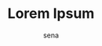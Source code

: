 ---
layout: ipsumpage

title: Lorem Ipsum
key: lorem_ipsum
description: "Lorem Ipsum is simply dummy text of the printing and typesetting industry. Lorem Ipsum has been the industry's standard dummy text ever since the 1500s, when an unknown printer took a galley of type and scrambled it to make a type specimen book. It has survived not only five centuries, but also the leap into electronic typesetting, remaining essentially unchanged. It was popularised in the 1960s with the release of Letraset sheets containing Lorem Ipsum passages, and more recently with desktop publishing software like Aldus PageMaker including versions of Lorem Ipsum."
site: "http://lipsum.com/"
author: sena
start_with: "Lorem ipsum dolor sit amet"

language: latin
text:
- Nulla facilisi.
- Nam ut est dui.
- Ut eu eros est.
- Ut et elit arcu.
- Sed non mi quam.
- In vel mi magna.
- Nulla facilisi.
- Etiam ac eros mi.
- Ut sed erat elit.
- In vel erat nisl.
- Proin eu sem est.
- Nam sed nunc nibh.
- Sed eu diam lorem.
- Etiam et nunc est.
- Cras sed augue mi.
- Etiam non mi nisi.
- Proin in nisi leo.
- Nam in velit quam.
- Nunc quis nibh dui.
- Sed in mollis arcu.
- Mauris at nunc est.
- Ut vitae sem dolor.
- Proin a ligula sem.
- Cras a tempus arcu.
- In et porta mauris.
- Donec nec ex velit.
- Etiam sed nisl quam.
- Sed in lacus libero.
- Nunc id augue justo.
- Nunc eu turpis diam.
- Mauris vel velit ex.
- Suspendisse potenti.
- Aliquam a nisl ante.
- Proin id ipsum odio.
- Mauris in nunc nibh.
- Sed id turpis lacus.
- Mauris vel est elit.
- Nulla a rutrum diam.
- Sed id dapibus diam.
- Aliquam id quam mi.
- Etiam in magna diam.
- Duis ut massa dolor.
- Donec a tempor nisi.
- Cras id dapibus est.
- Proin a aliquet eros.
- Nam in dignissim dui.
- Cras eu rutrum velit.
- Cras at hendrerit ex.
- In eget tempus elit.
- Fusce et varius orci.
- Quisque at nunc nunc.
- Ut vitae dolor risus.
- Aliquam eu sem justo.
- Sed nec dolor sapien.
- Nam id pretium lorem.
- Ut in accumsan justo.
- Aliquam erat volutpat.
- Maecenas at urna quam.
- Ut ut molestie massa.
- Cras non magna tortor.
- Aliquam ac purus arcu.
- Aenean et quam libero.
- Sed vel accumsan arcu.
- Sed non laoreet massa.
- Duis vel mattis massa.
- Morbi ut rutrum risus.
- Nunc eu dapibus velit.
- Sed sed dictum mauris.
- Integer id ipsum orci.
- Etiam a convallis est.
- Cras ac volutpat urna.
- Cras vel lectus metus.
- Duis vitae lacus nisl.
- Mauris eget diam quam.
- Aliquam vel urna nisi.
- Maecenas sed sem felis.
- Nulla quis congue orci.
- Maecenas eu urna massa.
- Nam nec placerat risus.
- Morbi vitae nibh augue.
- Morbi non finibus arcu.
- Etiam in porttitor leo.
- Proin quis risus nulla.
- Quisque at odio libero.
- In nec vulputate magna.
- Etiam eget metus risus.
- Sed efficitur diam leo.
- Donec et rutrum mauris.
- Aliquam erat volutpat.
- Donec eget nulla felis.
- Integer at dolor dolor.
- Praesent a porta lacus.
- Duis et convallis odio.
- Morbi quis pretium est.
- Nunc quis sodales erat.
- Vivamus nec congue nunc.
- Quisque et pretium urna.
- Proin eu vehicula ante.
- Donec et aliquam tortor.
- Duis sed accumsan purus.
- Sed consequat mi lectus.
- Morbi at rhoncus ipsum.
- Nunc et porttitor magna.
- Praesent eu porta felis.
- Mauris at pulvinar quam.
- Praesent et sapien dui.
- In vitae ultrices purus.
- Nunc nec consequat odio.
- Nulla ac convallis nisl.
- Nulla nec venenatis sem.
- Sed vitae tempor tellus.
- Donec et gravida felis.
- Praesent id dui tellus.
- Sed nec ullamcorper nunc.
- Maecenas et tempor lorem.
- Morbi sed euismod ligula.
- Cras bibendum mi mauris.
- Praesent ut aliquet quam.
- Maecenas eget dolor ante.
- Vivamus eu sodales purus.
- Nulla vel tincidunt quam.
- Phasellus ut maximus est.
- Aliquam vel mauris diam.
- Vivamus quis velit lacus.
- Mauris quis rutrum magna.
- Proin eget egestas lacus.
- Maecenas et dignissim ex.
- Aenean quis dapibus diam.
- Proin accumsan nulla arcu.
- Donec non elementum velit.
- In sit amet tempor turpis.
- Pellentesque eu semper ex.
- Vivamus eget ligula lorem.
- Sed id sollicitudin nulla.
- Quisque ut venenatis nunc.
- In vel pellentesque elit.
- Maecenas non felis tortor.
- Duis nec malesuada massa.
- Aenean sed dignissim urna.
- Maecenas vel semper lorem.
- Nulla sit amet massa diam.
- Fusce aliquet mauris eros.
- Fusce sed ultrices sapien.
- Fusce ac ultricies mauris.
- Sed quis imperdiet turpis.
- Nulla ut molestie sapien.
- Quisque id hendrerit eros.
- Aenean quis cursus turpis.
- Quisque a facilisis lacus.
- Nunc vulputate mauris nibh.
- Integer non pulvinar purus.
- Vestibulum at lobortis dui.
- Nunc pretium semper mollis.
- Integer ac fringilla lacus.
- Suspendisse a dictum lorem.
- Cras eget efficitur tellus.
- Vivamus quis hendrerit est.
- Donec auctor vehicula urna.
- Sed mollis lacinia iaculis.
- Etiam sit amet tellus nunc.
- Vestibulum non purus justo.
- Praesent in vehicula ipsum.
- Duis at vestibulum libero.
- Phasellus nec maximus diam.
- Vestibulum a dapibus lorem.
- Donec sit amet massa felis.
- Curabitur nec aliquam nibh.
- Sed venenatis rhoncus justo.
- Ut convallis commodo tempus.
- Donec eget pellentesque mi.
- Morbi feugiat porta blandit.
- Morbi tempus mollis maximus.
- Aliquam sit amet eros quam.
- Donec et condimentum tellus.
- Suspendisse et rhoncus nibh.
- Phasellus quis dolor mauris.
- Aenean sed porttitor tellus.
- Ut mollis tempus vestibulum.
- Aliquam sit amet risus arcu.
- Duis congue semper ultrices.
- Sed bibendum semper blandit.
- Praesent nec hendrerit nisl.
- Aenean eget accumsan ipsum.
- Morbi sit amet tortor ipsum.
- Nunc vitae pellentesque erat.
- Curabitur eu sagittis mauris.
- Vestibulum eu consequat nisl.
- Vestibulum vitae mattis quam.
- Donec bibendum euismod massa.
- In sit amet tincidunt turpis.
- Maecenas eget posuere sapien.
- In porttitor auctor molestie.
- Suspendisse nec ligula ipsum.
- Proin iaculis posuere felis.
- Vivamus in ullamcorper lacus.
- Sed semper rutrum ultricies.
- Ut ornare et dolor at viverra.
- Vestibulum ut tincidunt metus.
- Vivamus sit amet mauris purus.
- Phasellus nec imperdiet ipsum.
- Etiam ornare semper vulputate.
- Nulla tempor dapibus pulvinar.
- Mauris faucibus vulputate sem.
- Phasellus in consectetur nibh.
- Nullam pharetra volutpat nunc.
- Fusce sit amet suscipit metus.
- Phasellus id hendrerit lectus.
- Donec luctus nec mi id finibus.
- Duis pharetra hendrerit congue.
- Aliquam iaculis auctor varius.
- Morbi blandit facilisis mollis.
- Fusce venenatis viverra cursus.
- Nullam malesuada viverra porta.
- Nunc efficitur dapibus dapibus.
- Donec accumsan a elit ut semper.
- Pellentesque a dignissim libero.
- Sed finibus quis magna ut porta.
- Nulla efficitur mollis placerat.
- Quisque varius aliquam faucibus.
- Nulla placerat efficitur dictum.
- Donec tincidunt sagittis mattis.
- Mauris placerat lobortis tempor.
- Pellentesque sit amet nibh diam.
- Sed consectetur faucibus rutrum.
- Aenean congue sagittis pharetra.
- Suspendisse non hendrerit massa.
- Pellentesque a vestibulum nunc.
- In hac habitasse platea dictumst.
- Suspendisse quis bibendum justo.
- Curabitur sit amet ligula tellus.
- Nulla rutrum convallis ultricies.
- Donec sagittis ullamcorper felis.
- Ut egestas quis erat in eleifend.
- Suspendisse sit amet lacus risus.
- Nullam cursus finibus dignissim.
- Phasellus varius interdum maximus.
- Fusce laoreet fermentum malesuada.
- Donec varius est a semper laoreet.
- Cras rutrum non ante ut elementum.
- Proin euismod fermentum venenatis.
- Ut a nulla ac velit luctus ornare.
- Donec iaculis vestibulum vehicula.
- Nullam ultrices tristique dapibus.
- Sed malesuada vestibulum iaculis.
- Quisque iaculis vel massa a porta.
- Maecenas blandit commodo interdum.
- Pellentesque ut sollicitudin ante.
- Quisque mollis et dolor at rutrum.
- Donec vestibulum aliquet facilisis.
- In eu leo id lacus gravida commodo.
- In fringilla vel ante non bibendum.
- Phasellus sit amet volutpat ligula.
- Aenean egestas in augue in laoreet.
- Pellentesque sit amet iaculis eros.
- Nulla fringilla ac orci in laoreet.
- Etiam lacinia at neque nec ornare.
- Fusce interdum vulputate suscipit.
- Pellentesque sit amet molestie sem.
- Nam tempus mi eu rhoncus suscipit.
- Nulla tristique porttitor pharetra.
- Sed lacinia sollicitudin malesuada.
- Curabitur ultricies varius feugiat.
- Aliquam fermentum volutpat aliquam.
- Phasellus cursus eu urna eu laoreet.
- Duis faucibus et purus non sodales.
- Nullam rutrum ac dui eu consectetur.
- Ut laoreet tempor sem ut tristique.
- Nulla interdum non diam non aliquet.
- Nam ultrices eget massa et placerat.
- Aliquam lobortis at ante non cursus.
- Ut malesuada at neque eget molestie.
- Maecenas elementum fringilla semper.
- Ut at nibh vitae dui mattis aliquam.
- Pellentesque luctus luctus eleifend.
- Vivamus porttitor aliquam ultricies.
- Maecenas tempus in ex vitae commodo.
- Sed elementum eget urna ac accumsan.
- Nunc a sem ut nibh luctus tristique.
- Donec porttitor feugiat condimentum.
- Ut et egestas tellus, et feugiat ex.
- Nulla varius pellentesque pulvinar.
- Suspendisse sit amet vehicula neque.
- Fusce dignissim hendrerit hendrerit.
- Etiam laoreet porttitor consectetur.
- Sed interdum eu sapien a scelerisque.
- In sodales faucibus diam eu gravida.
- Vivamus bibendum eget est in sodales.
- Aenean blandit et tortor sed feugiat.
- Duis sodales erat nec cursus gravida.
- Proin hendrerit ac erat in convallis.
- Proin auctor tempus lacus et egestas.
- Nulla suscipit sed neque et sagittis.
- Phasellus ultricies iaculis blandit.
- Suspendisse vehicula porta hendrerit.
- Integer accumsan condimentum lacinia.
- Mauris aliquet consectetur venenatis.
- Cras pharetra eget odio et eleifend.
- Quisque varius eu lacus in ultricies.
- Cras non accumsan nisi, a varius eros.
- Morbi laoreet dui ut mattis vulputate.
- Aenean accumsan sem in pretium tempus.
- Suspendisse dignissim feugiat sodales.
- Praesent condimentum ornare facilisis.
- Suspendisse lacinia suscipit bibendum.
- Suspendisse malesuada rhoncus egestas.
- Donec lacinia ut sem quis consectetur.
- Proin convallis a dui non ullamcorper.
- Proin lobortis ut arcu eget tristique.
- Etiam luctus nulla ac faucibus luctus.
- Pellentesque rutrum tincidunt finibus.
- Nam interdum eleifend neque eu mollis.
- Vestibulum congue porttitor hendrerit.
- Cras sagittis id lorem feugiat tempor.
- Praesent ornare ut turpis eu sodales.
- In fermentum bibendum neque in varius.
- Cras id elementum dui, a pretium nunc.
- Etiam interdum vel neque eu hendrerit.
- Sed tincidunt felis id congue mattis.
- Integer malesuada ipsum vel molestie.
- Donec faucibus rutrum erat sed ornare.
- Nam fringilla sed dolor quis malesuada.
- Sed ultricies metus vel cursus viverra.
- Fusce feugiat vitae augue eget dapibus.
- Nunc ut ornare orci, vitae laoreet est.
- Donec mollis euismod erat ut fermentum.
- Nam convallis vitae nulla non faucibus.
- Duis tincidunt fermentum sem id tempus.
- Aliquam laoreet nec mi porta elementum.
- Sed rutrum mollis mauris nec ultricies.
- Sed sed erat nec neque dapibus feugiat.
- Duis egestas ante eu commodo hendrerit.
- Sed cursus facilisis metus et volutpat.
- Sed tempus metus vel pretium porttitor.
- Fusce a erat in tortor tempor molestie.
- In tempor orci non nulla tempus tempus.
- Maecenas ultricies facilisis convallis.
- Pellentesque euismod egestas venenatis.
- Donec vehicula viverra eros eu aliquet.
- Vestibulum consectetur finibus gravida.
- Donec accumsan id urna sit amet dictum.
- Donec consectetur nec est et dignissim.
- Sed sed quam non est finibus hendrerit.
- Vivamus vestibulum sed lacus eu mollis.
- Sed mattis ante ac leo semper lobortis.
- Aenean aliquet eget lectus eget tempor.
- Nam vestibulum imperdiet quam a rutrum.
- Vivamus efficitur at elit eget laoreet.
- Donec a quam ut turpis iaculis molestie.
- Praesent rutrum nulla id ornare euismod.
- Nam suscipit est ac tristique imperdiet.
- Sed eu commodo eros, ac porttitor justo.
- Cras vel nisl at mauris imperdiet porta.
- Nam eleifend erat vel dictum vestibulum.
- Duis commodo neque at consequat dapibus.
- Nulla malesuada euismod metus a laoreet.
- Cras placerat a magna eget pellentesque.
- Mauris luctus dolor quis tempor aliquet.
- Praesent molestie et urna sed tristique.
- Etiam sed quam id nisl mollis imperdiet.
- Donec quis quam et diam lacinia lacinia.
- Praesent porta nisl ut laoreet sagittis.
- Fusce id semper tortor, a accumsan urna.
- Aenean varius consectetur est at luctus.
- Ut lobortis libero eu convallis egestas.
- Donec sed dui in neque suscipit egestas.
- Quisque lobortis ultricies leo a dictum.
- Fusce imperdiet dictum dolor in gravida.
- Sed ac justo eget felis luctus volutpat.
- Integer viverra neque et luctus rhoncus.
- Suspendisse bibendum facilisis placerat.
- Proin a euismod leo, aliquet ornare est.
- Nam a tellus eu ipsum malesuada luctus.
- Fusce vulputate eget augue ut elementum.
- Nunc luctus vulputate dolor a consequat.
- Sed congue magna a odio aliquam accumsan.
- Phasellus sodales ac ipsum vel convallis.
- Nunc quis nibh non sem viverra interdum.
- Mauris sodales quam et ex tempor egestas.
- Donec eu luctus dolor, non posuere felis.
- Nulla mollis risus et venenatis pharetra.
- Fusce eget risus ut sem semper elementum.
- Duis sodales odio at tincidunt imperdiet.
- Sed ut accumsan turpis, eu lacinia magna.
- Sed quis mauris sed nisl volutpat varius.
- In molestie porttitor eros sed hendrerit.
- Aliquam aliquet vitae sem ut consectetur.
- Vestibulum dapibus id magna id tincidunt.
- Vestibulum vehicula ut nibh sed sagittis.
- Sed pulvinar dui ut condimentum interdum.
- Sed non elit nec dolor gravida ultricies.
- Nullam volutpat arcu et vehicula feugiat.
- Nam dignissim turpis at accumsan feugiat.
- Aenean lacinia nulla a tincidunt egestas.
- Sed nec tellus nec enim mattis dignissim.
- Cras lobortis est vel venenatis aliquet.
- Duis tempus tellus non mi ornare maximus.
- Duis vitae est at augue congue elementum.
- Nam venenatis justo vel semper imperdiet.
- Nam vestibulum vulputate nisi id posuere.
- Nulla faucibus lacus et bibendum gravida.
- Nulla consequat elit at mollis elementum.
- Aenean sagittis fermentum nisi eu congue.
- Nullam egestas imperdiet purus id auctor.
- In sed accumsan ipsum, nec tempus libero.
- Duis rutrum justo quis tristique finibus.
- Ut pretium leo et diam aliquam hendrerit.
- Aliquam egestas eros in ultricies cursus.
- Duis id ipsum a ipsum suscipit fermentum.
- Mauris mollis ligula ac rhoncus volutpat.
- Donec ultricies sit amet mauris ac mattis.
- Quisque dictum augue et tristique iaculis.
- Nullam bibendum ipsum a placerat commodo.
- In consectetur dapibus urna ac vestibulum.
- Morbi nec magna egestas ex cursus finibus.
- Donec id interdum lacus, et dapibus augue.
- Donec id sagittis eros, non luctus sapien.
- Donec in eros quis risus euismod placerat.
- Cras id dictum quam, vel ullamcorper diam.
- Etiam vitae commodo velit, a dapibus erat.
- Vivamus vel ipsum vel nibh lacinia varius.
- Maecenas ornare ipsum ut placerat rhoncus.
- Proin consectetur sed diam ut condimentum.
- Etiam faucibus dictum erat quis fermentum.
- Maecenas eu aliquam orci, at viverra arcu.
- Nullam ut nisl in lacus rhoncus porttitor.
- Etiam consequat elementum ante ac pretium.
- Sed sodales augue id sapien porta finibus.
- Nam ut tellus quis est suscipit fringilla.
- Vestibulum mollis eu neque quis dignissim.
- Nam consequat hendrerit justo non sodales.
- Suspendisse ut mi a ligula rutrum iaculis.
- Donec dapibus vitae libero quis facilisis.
- Integer a nisi ac ligula faucibus blandit.
- Sed feugiat massa eu sollicitudin posuere.
- Sed eget congue metus, sed accumsan dolor.
- Mauris eget nunc ac ante tempus vulputate.
- Nulla sed urna vel urna dignissim dapibus.
- Cras condimentum vitae augue et elementum.
- Sed non purus nec dui sollicitudin ornare.
- Maecenas tristique pellentesque vulputate.
- Mauris eleifend sit amet dui non sagittis.
- Donec eleifend neque sed placerat egestas.
- Proin accumsan nisl ac porttitor tincidunt.
- Integer in posuere ligula, a dapibus felis.
- Nunc aliquet dapibus tellus quis facilisis.
- Phasellus commodo quis augue eget placerat.
- Nam tincidunt odio a lobortis pellentesque.
- Nam ullamcorper faucibus leo quis molestie.
- Etiam in commodo lectus, id fringilla diam.
- Sed bibendum lobortis nibh at sollicitudin.
- Duis scelerisque convallis dui nec lacinia.
- Maecenas sollicitudin accumsan scelerisque.
- Nullam lacinia metus eu sagittis facilisis.
- Integer vitae massa eget ante semper porta.
- In commodo purus non dui dapibus vulputate.
- Proin nec sodales neque, ac laoreet tellus.
- Aliquam ullamcorper sed risus et tristique.
- Maecenas posuere mauris non tempus laoreet.
- Aenean non venenatis leo, sed tempus massa.
- Cras pellentesque sodales nisl ut accumsan.
- Duis sed sapien eu lectus congue tincidunt.
- Phasellus ornare tellus ac porta vulputate.
- Sed quis viverra leo, vel condimentum erat.
- Etiam quis orci at ligula molestie lacinia.
- Cras vel magna auctor quam faucibus cursus.
- Nam id magna eget sapien vehicula pulvinar.
- Morbi imperdiet odio a dapibus scelerisque.
- Vivamus lacinia nunc non hendrerit feugiat.
- Ut tincidunt lacus ac augue rhoncus pretium.
- Sed ultrices scelerisque turpis a tristique.
- Etiam porta nibh id justo gravida imperdiet.
- Morbi lobortis pharetra libero id sagittis.
- Vestibulum feugiat sed lectus nec hendrerit.
- Aenean tincidunt turpis eu imperdiet rutrum.
- Cras scelerisque porttitor libero eu semper.
- Curabitur egestas maximus augue ac laoreet.
- Aenean aliquet erat euismod placerat congue.
- Mauris blandit lacinia metus eget placerat.
- Sed malesuada dictum sapien sit amet luctus.
- Mauris convallis tristique tortor a viverra.
- Nullam sodales mi eget leo tristique semper.
- Pellentesque venenatis eget velit et tempor.
- Nunc tempus sit amet metus quis condimentum.
- Donec mollis condimentum justo et facilisis.
- Phasellus nec ante ut magna dapibus feugiat.
- Nullam ut convallis eros, id placerat massa.
- Aenean vestibulum ac dolor suscipit cursus.
- Nunc interdum ex id quam tristique molestie.
- Quisque vel enim sed nulla tempus accumsan.
- Aenean at orci id lectus hendrerit finibus.
- Suspendisse cursus non dui eleifend iaculis.
- Proin pharetra ullamcorper nibh eget cursus.
- Proin rutrum nunc vitae placerat efficitur.
- Duis in odio vel nulla consectetur feugiat.
- Cras suscipit sem sed malesuada scelerisque.
- Sed tincidunt nibh sed sem efficitur ornare.
- Nunc sed diam quis justo placerat tincidunt.
- Duis scelerisque elementum magna ut gravida.
- Nunc a laoreet lectus, volutpat mattis sem.
- Mauris vitae imperdiet est, ac tempus tortor.
- Aliquam rutrum orci porta finibus vestibulum.
- In pretium sit amet libero eget scelerisque.
- Phasellus et tortor id odio iaculis vehicula.
- Ut elementum lorem eget metus semper posuere.
- Aenean lobortis purus ut arcu porta sodales.
- Etiam a elit condimentum nunc tempus aliquet.
- In aliquam neque et neque volutpat consequat.
- Integer efficitur lorem ac dapibus vulputate.
- Morbi pulvinar ante a nisi consequat egestas.
- Donec scelerisque interdum nunc et vulputate.
- Sed quis sagittis lacus, sed ultrices sapien.
- Etiam egestas ligula sed aliquet ullamcorper.
- Phasellus vitae pulvinar urna, in luctus leo.
- Aliquam in vulputate nisl, et vehicula massa.
- Nulla eget dui eget orci vestibulum interdum.
- Cras vitae scelerisque lorem, id ornare ante.
- Aenean nec placerat neque, eget dictum velit.
- Mauris sed elit ac tellus tempus condimentum.
- Suspendisse lobortis tortor a tempus lacinia.
- Ut malesuada metus sit amet efficitur ornare.
- Cras sed tincidunt arcu, rutrum interdum leo.
- Aenean vitae dolor nec nunc interdum lacinia.
- Nullam vehicula et arcu eleifend scelerisque.
- Fusce sed arcu et leo pellentesque facilisis.
- Pellentesque consequat id risus ut suscipit.
- Aliquam a ultrices velit, sit amet dapibus ex.
- Maecenas egestas augue eget venenatis feugiat.
- Morbi et aliquet nulla, sit amet laoreet urna.
- Praesent fermentum volutpat nibh id convallis.
- Integer eleifend sit amet dolor ut vestibulum.
- Praesent accumsan sit amet libero vel euismod.
- Morbi nec lectus ut massa consectetur feugiat.
- Mauris posuere odio non metus luctus pharetra.
- Etiam convallis venenatis leo vitae pulvinar.
- Donec at interdum magna, fermentum varius dui.
- Praesent at vestibulum augue, et semper massa.
- Mauris a lectus sed massa porttitor fermentum.
- Sed tempus leo et urna pellentesque efficitur.
- Integer in tincidunt dui, et vestibulum massa.
- Nulla condimentum leo ac mi tincidunt dictum.
- Suspendisse tempus risus vitae gravida ornare.
- Curabitur eleifend accumsan eros at imperdiet.
- Suspendisse consequat porta augue a tincidunt.
- Pellentesque dapibus velit id ornare interdum.
- Mauris tempus tortor viverra ex rutrum cursus.
- Morbi viverra erat eu nisi congue consectetur.
- Sed lacinia nisi at nunc scelerisque placerat.
- Mauris condimentum ipsum in vehicula vehicula.
- Pellentesque a nisi vitae orci posuere tempus.
- Nam ornare tortor sed nisl fringilla sagittis.
- Suspendisse euismod ipsum eu bibendum iaculis.
- Proin rutrum metus eleifend porttitor iaculis.
- Fusce ut porttitor mi, efficitur ornare nunc.
- Praesent placerat feugiat elit eget tincidunt.
- Praesent fermentum facilisis nunc eu vehicula.
- Morbi eget urna sed augue gravida ullamcorper.
- Vestibulum consectetur at tortor non facilisis.
- Fusce eget suscipit sapien, eget rhoncus lorem.
- Nullam ornare libero quis est molestie sodales.
- Phasellus ac maximus dui, vel consequat ligula.
- Etiam placerat sem non ligula tempor consequat.
- Sed sit amet neque ac nisl elementum pulvinar.
- Sed tempus sem eu tellus tincidunt condimentum.
- Curabitur id elementum velit, ut vehicula nibh.
- Donec vehicula turpis id odio pretium interdum.
- Integer ac metus sit amet elit accumsan auctor.
- Fusce at hendrerit lorem, in ullamcorper ipsum.
- Nullam lobortis arcu in mauris semper molestie.
- Fusce quis ultricies metus, quis lobortis ante.
- Integer eget eros eget quam placerat venenatis.
- Nam facilisis mauris vel nulla feugiat blandit.
- Sed ut purus sit amet erat imperdiet dignissim.
- Nullam laoreet nisl sed lacus pharetra rhoncus.
- Maecenas interdum aliquam nisi vitae consequat.
- Vestibulum at velit a tellus varius tincidunt.
- Mauris interdum turpis a diam imperdiet mattis.
- Sed porta dolor odio, ac cursus diam ornare a.
- Morbi ac ex ut lorem viverra laoreet at ut leo.
- Donec sagittis neque eu nunc lobortis egestas.
- Cras sit amet hendrerit augue, ut mollis felis.
- Praesent vestibulum scelerisque sem ut rhoncus.
- Donec tincidunt eros eu lectus laoreet pretium.
- Nam interdum nisi et velit efficitur tristique.
- Sed tempor lectus vel lacus tincidunt suscipit.
- Mauris pellentesque suscipit lacus ut placerat.
- Nunc condimentum dolor at nunc dapibus iaculis.
- Donec vitae posuere nulla, eget venenatis ante.
- Vivamus ac justo at turpis convallis efficitur.
- Sed condimentum turpis eu metus semper eleifend.
- Pellentesque quis mi non erat fringilla semper.
- Nunc imperdiet consectetur magna, ac rutrum dui.
- Donec maximus metus a orci vestibulum imperdiet.
- Proin a quam interdum felis vulputate tincidunt.
- Donec lobortis metus quis magna eleifend auctor.
- Morbi aliquet justo vitae tellus luctus commodo.
- Aenean efficitur sit amet libero a ullamcorper.
- Mauris vestibulum suscipit mauris vitae aliquam.
- Mauris venenatis est sit amet facilisis viverra.
- Praesent placerat felis id nunc iaculis dapibus.
- Vestibulum vitae accumsan dui, nec ornare metus.
- Mauris sollicitudin vel dolor vitae consectetur.
- Aliquam scelerisque turpis quis vehicula rutrum.
- Pellentesque volutpat vehicula est quis aliquam.
- Aliquam vel finibus mi, faucibus convallis orci.
- Phasellus eget sem varius enim consequat tempor.
- Nulla vel lobortis tortor, nec pellentesque sem.
- Curabitur eget tristique mi, ac malesuada nulla.
- Phasellus ultricies urna vel nisi rutrum ornare.
- Vestibulum placerat sem eget efficitur volutpat.
- Vestibulum nec aliquet massa, ac mollis turpis.
- Phasellus pharetra leo a enim molestie faucibus.
- Mauris aliquet elit quis enim rhoncus elementum.
- Maecenas sit amet metus vel eros dictum aliquet.
- Etiam finibus massa posuere est cursus accumsan.
- Phasellus ornare lectus eu purus congue viverra.
- Phasellus ornare tellus vitae commodo dignissim.
- Vestibulum in ultricies augue, at porttitor dui.
- Morbi efficitur est vel ante malesuada molestie.
- Quisque eget lobortis erat, quis bibendum massa.
- Etiam ullamcorper tellus id efficitur fringilla.
- Sed eleifend rhoncus dui hendrerit pellentesque.
- Etiam venenatis fringilla lorem id sollicitudin.
- Morbi sit amet venenatis odio, at rutrum tellus.
- Aliquam placerat ex in sem pellentesque iaculis.
- Phasellus iaculis libero eleifend egestas dictum.
- Phasellus non tortor in augue ullamcorper rutrum.
- Mauris sit amet interdum dui, id porttitor nulla.
- Maecenas pulvinar gravida risus sit amet euismod.
- Etiam pharetra urna vel orci laoreet ullamcorper.
- Aenean fringilla sit amet lorem viverra bibendum.
- Vivamus euismod nibh nec augue facilisis rhoncus.
- Proin fringilla turpis varius auctor ullamcorper.
- Integer iaculis pellentesque turpis ut ultricies.
- Donec tincidunt odio sed eros varius scelerisque.
- Pellentesque sagittis nisl eget sagittis viverra.
- Morbi pharetra tellus id nulla egestas tincidunt.
- Integer at nisi maximus massa convallis interdum.
- Fusce id ipsum non diam tempor feugiat at ut sem.
- Etiam ultricies diam eget erat egestas tincidunt.
- Pellentesque vel pulvinar mi, quis sagittis erat.
- Nunc blandit vestibulum nulla, sed posuere magna.
- Mauris eget faucibus nunc, nec scelerisque ipsum.
- Proin sodales ligula eu metus porttitor gravida.
- Donec facilisis lorem at libero accumsan laoreet.
- Praesent a molestie nisl, rhoncus blandit tellus.
- Proin mollis nisi consequat orci dictum suscipit.
- Mauris lobortis nisl quis mauris mollis fermentum.
- Fusce dignissim felis a justo facilisis hendrerit.
- Proin et mi ut sem dictum fringilla quis at lorem.
- Donec aliquet turpis non pellentesque ullamcorper.
- Ut eu diam non sem porttitor porta id vitae arcu.
- Sed ut sem ac orci placerat fringilla in non nunc.
- Pellentesque eget ultricies sem, non feugiat enim.
- Nullam dignissim ante eu lectus sagittis vehicula.
- Mauris non elit at nisl tempus gravida ut sed dui.
- Nunc in vehicula elit, aliquam ullamcorper libero.
- Curabitur eget ultricies risus, et pulvinar ipsum.
- Fusce semper pellentesque sem, ut bibendum mauris.
- Vestibulum laoreet lacus ac dui interdum accumsan.
- Aliquam efficitur lorem id sollicitudin tincidunt.
- Proin tincidunt dolor id augue scelerisque tempor.
- Nullam hendrerit efficitur erat sit amet accumsan.
- Vestibulum non faucibus tellus, a consectetur dui.
- Maecenas sagittis urna et est efficitur ultricies.
- Nullam vestibulum sed enim vestibulum condimentum.
- Nulla pretium purus eu ipsum consequat vestibulum.
- Donec fermentum enim vitae leo condimentum dictum.
- Nam ullamcorper neque pharetra eleifend convallis.
- Etiam condimentum varius neque, et consequat enim.
- Donec facilisis varius dolor, quis fermentum augue.
- Donec pulvinar mi dui, quis rhoncus erat semper ut.
- Vestibulum rutrum ultricies metus eget consectetur.
- Donec cursus dolor vitae diam condimentum commodo.
- Praesent in dui sed ante varius iaculis sed id leo.
- Curabitur venenatis vitae dolor sit amet dignissim.
- Suspendisse interdum leo non neque dapibus laoreet.
- Pellentesque volutpat eros vel nunc rutrum sodales.
- Curabitur interdum est tristique mollis dignissim.
- Nulla faucibus elit quis dolor consequat fringilla.
- Nam consectetur molestie lacus vulputate malesuada.
- Sed sed ante at dolor ullamcorper congue at ut est.
- Maecenas sagittis porttitor justo aliquam pharetra.
- Etiam placerat tortor nec libero euismod fermentum.
- Pellentesque consectetur commodo ex sed tincidunt.
- Nunc ut nibh quis nulla cursus laoreet ut sed urna.
- Phasellus finibus sapien et sollicitudin venenatis.
- Proin ut turpis in felis mollis aliquam id in orci.
- Sed elementum enim ipsum, ac laoreet dui rutrum non.
- Quisque pellentesque condimentum elit non dignissim.
- Aliquam vestibulum lorem non tortor aliquet posuere.
- Etiam vitae lorem ut arcu gravida commodo at ut sem.
- Nunc nec ante eu dui suscipit pretium nec nec magna.
- Cras non diam mollis, auctor erat eu, iaculis massa.
- Etiam pulvinar ex erat, in malesuada arcu maximus a.
- Aenean tincidunt turpis vitae est vestibulum mattis.
- Sed ultrices est dolor, eget feugiat urna ornare at.
- Etiam eu nisi quis dui tempus tincidunt non ut diam.
- Etiam at erat non lorem faucibus commodo a eu massa.
- Pellentesque et facilisis nulla, nec rutrum tellus.
- Proin a magna vel nisl interdum efficitur nec a nisi.
- Integer hendrerit bibendum erat, in tristique lectus.
- Pellentesque sed aliquet lorem, in consectetur risus.
- Mauris id felis porta, rutrum sem non, ultrices urna.
- Vivamus aliquam accumsan tortor venenatis tincidunt.
- Vivamus sit amet urna vel augue lacinia sollicitudin.
- Donec eget quam et tortor laoreet auctor vitae a dui.
- Sed facilisis nisi odio, in aliquet felis laoreet ac.
- In in quam vulputate, tempor nisl sed, rutrum lectus.
- Integer sit amet volutpat lectus, nec faucibus nulla.
- Suspendisse cursus tortor ut mauris vehicula viverra.
- Maecenas tincidunt lectus eu augue maximus ultricies.
- Sed nec dui nec ante auctor ultrices a placerat urna.
- Nulla non sollicitudin arcu, vitae condimentum velit.
- Mauris pretium est mi, at feugiat quam vehicula quis.
- Vivamus laoreet nulla eget ipsum tincidunt convallis.
- In volutpat neque lacus, eu imperdiet mi finibus vel.
- Nulla et risus in mauris aliquam pharetra at id odio.
- Donec ut sapien ut velit mattis mollis vitae sed elit.
- Aliquam a leo gravida, varius est eu, ultricies felis.
- Nunc sollicitudin magna commodo sollicitudin blandit.
- Phasellus ullamcorper libero nec leo mattis tincidunt.
- Cras eu augue pharetra, sodales est vel, tempus augue.
- Vestibulum venenatis quam at lorem bibendum tristique.
- Sed sit amet tellus scelerisque dolor aliquam lacinia.
- Vivamus condimentum ipsum ac massa suscipit dignissim.
- Cras efficitur nisl ligula, in gravida erat luctus ut.
- Morbi posuere justo sit amet magna eleifend convallis.
- Cras vehicula dapibus leo, id mollis velit blandit eu.
- Suspendisse vel massa sit amet lorem interdum feugiat.
- Morbi commodo enim turpis, id elementum ex viverra in.
- Ut molestie posuere sapien, ut iaculis mi dignissim a.
- Aliquam eu ipsum at erat faucibus maximus a porta dui.
- Pellentesque et urna quis lorem venenatis consectetur.
- Nullam aliquam bibendum eros, a cursus dui semper sed.
- Praesent sit amet enim ac tellus vestibulum convallis.
- Aenean semper purus accumsan ligula suscipit pulvinar.
- Aliquam sollicitudin nisl ac mauris pretium eleifend.
- Suspendisse posuere efficitur erat, ut scelerisque est.
- Nam laoreet nulla dui, vel bibendum purus interdum nec.
- Cras congue elit turpis, id commodo sapien faucibus eu.
- Sed nec tellus non lacus ultrices rhoncus id eget urna.
- Nullam ac est consequat, molestie nisi sed, porta ante.
- Nulla a elit facilisis, porta risus ac, imperdiet quam.
- Nulla volutpat orci diam, et ullamcorper odio luctus a.
- Nam sed tortor eget nisl feugiat efficitur a eu sapien.
- Proin ac quam in nibh feugiat tincidunt vel quis metus.
- Aliquam non dui eget ipsum mattis tempor in eget erat.
- Mauris pharetra justo vitae ligula porttitor imperdiet.
- Nulla malesuada hendrerit lectus, ac malesuada ligula.
- Curabitur suscipit turpis sed tortor sodales elementum.
- Donec nec lacus sed dui pretium facilisis ut quis enim.
- Aenean dictum auctor nisi, vitae accumsan ex mattis ac.
- Sed risus elit, egestas non velit a, auctor porta nisl.
- Integer et tortor volutpat turpis scelerisque pulvinar.
- Aenean accumsan enim lacus, in congue lectus tempus ut.
- Nunc non mauris vel neque euismod auctor sed eget massa.
- In consequat metus nibh, eu bibendum arcu accumsan eget.
- Lorem ipsum dolor sit amet, consectetur adipiscing elit.
- Sed ligula ex, maximus in volutpat in, pulvinar ac erat.
- Sed varius pulvinar nisi, id mollis est commodo lacinia.
- Sed odio neque, luctus et leo eu, finibus blandit felis.
- Vestibulum vel pellentesque tortor, sed faucibus lectus.
- Etiam nibh diam, pretium in semper eget, rhoncus id est.
- Sed malesuada metus est, tempor commodo purus congue ac.
- Sed eu mi finibus, congue mi sit amet, consectetur eros.
- Mauris interdum ornare leo, vel luctus sem vulputate ac.
- Sed eu massa sit amet sapien rhoncus ornare eu in libero.
- Aenean quis mi in quam pharetra dignissim at vitae magna.
- Cras interdum augue sodales, blandit ante ac, commodo mi.
- Mauris quis tortor ac turpis iaculis molestie eu at nibh.
- Phasellus ac eros tempus, laoreet nisi vel, mollis nulla.
- Integer ante ipsum, porta id urna a, congue sagittis sem.
- Pellentesque ullamcorper orci at quam hendrerit placerat.
- Sed ac arcu suscipit, blandit augue quis, accumsan lacus.
- In eu ipsum molestie, porta tellus posuere, tempus metus.
- Curabitur feugiat rutrum mi, at varius ligula viverra at.
- Sed lobortis purus mauris, eu auctor tellus consequat ut.
- Aenean vehicula ex eu ante vestibulum feugiat quis ac ex.
- Cras accumsan dui mauris, ac vestibulum enim ultrices eu.
- Proin et lectus id velit accumsan dignissim sed nec arcu.
- Fusce quis nisi a magna lobortis laoreet quis sed tortor.
- Donec eu lectus mollis, dignissim neque a, accumsan eros.
- Donec nec neque tempor, lobortis magna quis, ultrices ex.
- Mauris a sem posuere, ultrices tortor non, iaculis justo.
- Donec eros nisl, commodo a sem sed, auctor pulvinar nisi.
- Proin aliquam lectus metus, quis mollis tortor laoreet in.
- Duis sodales augue in eros commodo, eu mattis mi ultrices.
- Sed leo arcu, posuere at magna eget, ornare accumsan elit.
- Vestibulum tristique ipsum vitae ligula venenatis aliquet.
- Etiam bibendum dapibus turpis, non aliquet orci ornare eu.
- Proin porttitor sagittis sem, et gravida magna mattis nec.
- Cras mauris eros, rutrum sed malesuada eu, ornare et elit.
- Fusce odio mi, pulvinar vel fringilla a, aliquet vel orci.
- Maecenas non ipsum in enim tincidunt varius vitae in ante.
- Donec nunc orci, mattis vel felis ac, auctor ultricies mi.
- Morbi placerat molestie arcu, ac tempus odio fermentum ac.
- Praesent convallis porta ex, eget blandit elit cursus vel.
- Pellentesque vestibulum eros ut velit hendrerit fringilla.
- Nulla dui leo, porta quis dui ut, sagittis ultrices purus.
- Proin lorem leo, lacinia eu nisi at, luctus aliquet neque.
- Nullam in libero aliquet, dignissim purus in, luctus erat.
- Praesent id leo pulvinar, viverra orci a, facilisis purus.
- Integer congue neque risus, id placerat quam auctor vitae.
- Nulla ac turpis eget lectus gravida finibus at quis justo.
- Aliquam lacus erat, mattis a cursus eu, viverra nec urna.
- Donec rhoncus lorem dui, eget ultrices lectus pharetra in.
- Donec vitae ante sit amet leo tempus venenatis a in purus.
- Sed luctus justo leo, ut molestie dolor sodales consequat.
- In quis tellus ac orci ornare elementum vel sit amet eros.
- Curabitur hendrerit erat magna, in semper risus luctus ac.
- Nullam mi nulla, euismod a placerat ac, bibendum vel quam.
- Donec varius massa lacinia, porttitor est at, mollis massa.
- Sed nisl sapien, dictum iaculis sem in, lacinia porta nisl.
- Mauris mi mi, convallis non rutrum in, tristique non risus.
- Sed dapibus dolor velit, in efficitur urna luctus sit amet.
- Sed dui est, ultrices vitae nunc a, fringilla finibus nibh.
- Curabitur hendrerit nisl nibh, eu ultrices arcu blandit at.
- In rutrum elementum lorem, quis finibus magna rhoncus non.
- Morbi vel sem laoreet nisl aliquet suscipit quis ac mauris.
- Vivamus sed erat porttitor, cursus nisi et, accumsan purus.
- Ut tristique convallis leo, in bibendum enim sodales vitae.
- Nulla lobortis mauris at diam tempor congue sed vitae diam.
- Etiam ac eros dapibus, malesuada sapien ut, interdum neque.
- Cras mi purus, fermentum at justo at, iaculis varius lorem.
- Nulla ex dui, facilisis in lorem et, bibendum porta mauris.
- Praesent convallis ipsum id sapien consectetur ullamcorper.
- Donec sed sapien hendrerit, pharetra lectus ut, ornare est.
- Cras sed justo dapibus, accumsan lacus vel, tincidunt nunc.
- Vestibulum non nibh ac sapien semper lacinia non vel ipsum.
- Nam sit amet nunc tincidunt, bibendum augue a, mattis orci.
- Sed imperdiet odio id ante semper, in commodo orci finibus.
- Donec massa dolor, euismod eu aliquet vel, mattis non odio.
- In erat massa, fermentum sed posuere nec, blandit at risus.
- In eget magna scelerisque, auctor risus et, imperdiet arcu.
- Donec erat libero, elementum ut tempus ut, aliquet a lorem.
- Ut augue nisi, tempor in ornare a, imperdiet dapibus felis.
- Duis varius orci ligula, rhoncus rhoncus orci placerat non.
- Cras eu tortor sed urna ultricies placerat quis quis arcu.
- Pellentesque pulvinar est leo, eu pretium turpis mattis et.
- Nullam odio neque, lacinia in interdum ut, posuere id orci.
- Quisque pulvinar congue massa, nec volutpat arcu cursus in.
- Integer eleifend arcu justo, ac aliquam ipsum varius eget.
- Sed convallis luctus nunc, non condimentum erat congue nec.
- Sed nibh ipsum, suscipit nec turpis et, porta lacinia nisl.
- Ut malesuada orci erat, volutpat mollis felis efficitur sed.
- Fusce sem lorem, varius id gravida sed, imperdiet eget orci.
- Nulla quis urna facilisis enim porta viverra id sit amet mi.
- Duis mi diam, lacinia quis eros nec, efficitur pretium nisl.
- In elit elit, euismod id ultricies vel, malesuada eget nunc.
- Nulla vestibulum velit risus, nec pulvinar nisl suscipit id.
- Donec ut enim sit amet risus venenatis tincidunt ac id odio.
- Fusce pretium congue nisi, ut venenatis enim hendrerit eget.
- Quisque nisi dui, cursus in ornare vel, facilisis et tortor.
- Mauris nec lectus sed metus cursus tempor vitae vitae magna.
- Ut massa sem, viverra at lobortis vel, facilisis vel tortor.
- Phasellus efficitur neque rhoncus turpis malesuada volutpat.
- Quisque sagittis ultricies nisl, eu porta dui ornare mattis.
- Integer dui nisi, posuere nec ex et, facilisis mattis neque.
- Donec ex neque, tincidunt eget viverra eu, dapibus et purus.
- Mauris sit amet justo non nisl mollis fringilla et eu augue.
- Sed pulvinar diam sed elit tempor, quis dapibus eros varius.
- Proin scelerisque arcu eros, suscipit rutrum ex fringilla a.
- Integer non eros vel lorem venenatis lacinia vitae eu magna.
- Nunc lobortis tortor tortor, a bibendum tortor dignissim ut.
- Phasellus vel augue in nulla ultrices facilisis vitae ut ex.
- Suspendisse auctor nisi mi, non lobortis felis ultricies et.
- Nunc sit amet nulla congue, commodo nunc eget, aliquet ante.
- Donec neque lacus, volutpat ut varius sed, iaculis eu justo.
- Ut velit arcu, tempus sed nibh eu, molestie consequat nulla.
- Nam sed odio pulvinar, placerat lorem id, condimentum lorem.
- Nam eget magna at odio venenatis accumsan sit amet ut ipsum.
- Morbi volutpat turpis eros, a rutrum eros pellentesque eget.
- Nullam eget nisi sodales, vulputate ante id, hendrerit lacus.
- Nulla sodales elit semper, feugiat velit a, hendrerit tellus.
- Ut libero nulla, dapibus a nibh et, dignissim vulputate diam.
- In vitae libero sed sem maximus lobortis quis sit amet dolor.
- Nunc non massa aliquam, consectetur mauris non, fermentum mi.
- Etiam erat enim, sagittis at erat in, suscipit vehicula enim.
- Cras ut mauris fringilla, semper nisl ultrices, commodo eros.
- Donec porttitor luctus libero, in vestibulum arcu sodales in.
- Fusce eleifend fermentum ipsum, non molestie nisl lacinia id.
- Ut arcu quam, eleifend vitae venenatis vel, pretium sed urna.
- Nullam non augue id nisi lacinia scelerisque vitae et mauris.
- Phasellus id est posuere, egestas mauris sed, volutpat lorem.
- Aenean vitae felis a elit pellentesque faucibus ac id velit.
- Curabitur non massa placerat, suscipit enim non, tempus urna.
- In diam augue, vestibulum at eleifend sed, viverra non velit.
- Cras commodo metus vel est malesuada, et finibus nulla porta.
- Ut elit leo, tincidunt non efficitur ut, lobortis non velit.
- Donec tincidunt bibendum quam, ut imperdiet dui convallis ac.
- Aliquam congue ex ut lorem mollis, id auctor augue convallis.
- Interdum et malesuada fames ac ante ipsum primis in faucibus.
- Nulla massa erat, fringilla et nibh ut, aliquam varius justo.
- Nunc consequat lectus ante, eget efficitur diam pulvinar sed.
- Ut blandit lacus non ante laoreet, sed laoreet sem porttitor.
- Nam purus dui, tristique ac felis ut, dapibus tristique urna.
- Etiam enim erat, molestie id sem sed, scelerisque sodales dui.
- Donec lacinia odio turpis, vitae ullamcorper enim faucibus ac.
- Fusce scelerisque consequat est, et feugiat libero gravida in.
- Ut venenatis vehicula erat, ut mollis augue tempus vestibulum.
- Aenean sem eros, consequat at diam a, placerat egestas sapien.
- Phasellus sed metus fermentum, mattis neque a, ultrices nulla.
- Donec ullamcorper blandit libero, eu porttitor quam ornare eu.
- Nullam enim ante, feugiat sed nisi non, aliquet pretium lacus.
- Vivamus sit amet ligula mollis, gravida enim quis, porta eros.
- Morbi lobortis elit lectus, vitae fermentum lorem tincidunt a.
- Nam arcu tellus, blandit quis nunc a, bibendum tincidunt odio.
- Vivamus eget nisl varius, hendrerit tortor eu, laoreet justo.
- Sed dapibus eros nunc, sit amet elementum lorem iaculis vitae.
- Duis vestibulum vulputate arcu, a molestie augue facilisis id.
- Ut efficitur sodales arcu, eu condimentum erat consectetur ac.
- Curabitur tempor facilisis felis, vitae gravida mi aliquam at.
- Praesent ut lacus pharetra justo ultrices maximus in non erat.
- Vestibulum ultrices nisl felis, a cursus odio vulputate vitae.
- Pellentesque id arcu nec neque mattis ultricies eu eget justo.
- Integer porta nulla sapien, a varius sapien accumsan sit amet.
- Aenean ac sapien congue, rutrum ligula ac, consectetur ligula.
- Aenean ligula dui, congue a ex vel, bibendum vestibulum metus.
- Morbi cursus gravida ipsum, nec sollicitudin risus aliquam eu.
- Nullam non risus nec risus viverra sodales id malesuada nulla.
- Donec ac est eget nisi ullamcorper aliquam id ultrices neque.
- Sed condimentum risus erat, vel eleifend nisl tristique vitae.
- Morbi eget arcu porttitor, aliquet purus at, interdum tortor.
- Aliquam tempus lobortis lectus, in lobortis lectus mattis non.
- Sed sem arcu, tincidunt id nulla ac, efficitur rhoncus sapien.
- Nulla nisi nibh, blandit cursus lobortis nec, volutpat ut dui.
- Integer vitae purus malesuada, volutpat nisi id, vehicula est.
- Aenean velit mi, ultrices at lacus in, luctus fringilla nulla.
- Nam metus velit, gravida sed iaculis in, hendrerit non sapien.
- Phasellus ornare risus nibh, quis eleifend lorem accumsan nec.
- Duis pretium dui eu sem faucibus, sit amet bibendum sem porta.
- Integer dictum nibh tellus, vel congue ligula pellentesque at.
- Curabitur eleifend tristique diam, nec volutpat urna luctus et.
- Etiam ipsum felis, mollis eu elit id, porttitor vulputate urna.
- Sed sit amet metus at neque fermentum bibendum vitae et lectus.
- Cras pulvinar nulla eget dui luctus, vel euismod purus iaculis.
- Nam ipsum urna, varius ac dolor eget, pellentesque commodo ex.
- Suspendisse viverra ornare purus, in sagittis ipsum luctus sed.
- Vivamus ligula dui, cursus non maximus quis, luctus quis justo.
- Vivamus nunc tellus, vestibulum a lobortis a, volutpat ut eros.
- Ut eleifend nisi id sapien pretium, a sagittis libero suscipit.
- Suspendisse convallis ex sit amet sapien sollicitudin lobortis.
- Nullam blandit varius metus, vitae ultrices nulla aliquam quis.
- Sed justo felis, convallis et diam vel, rhoncus pulvinar augue.
- Donec vestibulum dolor justo, ac rutrum nisl aliquam elementum.
- Donec suscipit arcu lorem, quis condimentum augue accumsan quis.
- Maecenas feugiat urna risus, mattis consectetur nibh dapibus at.
- Fusce hendrerit libero tempus, faucibus sem et, facilisis felis.
- Nulla egestas quam et augue facilisis, ut sagittis orci dapibus.
- Mauris posuere posuere metus, tempor faucibus libero blandit et.
- Etiam lorem nulla, malesuada ac lacus ut, pharetra rutrum massa.
- Etiam facilisis mi a arcu dapibus, quis porttitor odio faucibus.
- Nam lacus libero, auctor non turpis vel, imperdiet semper purus.
- Vivamus sit amet neque vitae urna pretium lobortis a quis risus.
- Quisque sollicitudin orci ligula, in finibus urna efficitur vel.
- Praesent in sapien vitae odio rhoncus elementum a laoreet massa.
- Nunc sapien lacus, rutrum et ante quis, ultricies commodo dolor.
- Aliquam tincidunt pharetra nisl, quis gravida lacus consequat a.
- Cras quis tellus blandit, gravida nisi sit amet, fringilla nunc.
- Nunc sit amet magna elementum, malesuada mi non, efficitur erat.
- Aenean vitae libero mattis, imperdiet eros eget, accumsan metus.
- Praesent convallis aliquam orci, sed dapibus risus fermentum id.
- Donec porta ullamcorper felis, eget volutpat lectus aliquam non.
- Nulla ut turpis ultricies, lobortis lectus non, sagittis tortor.
- Fusce vestibulum pretium odio, sit amet ornare elit egestas nec.
- Fusce vel enim facilisis, convallis justo sit amet, cursus est.
- Duis lacus enim, suscipit et dui sed, lobortis condimentum nunc.
- Sed dignissim elit risus, in convallis odio scelerisque gravida.
- Aliquam orci ligula, tempor non nisl a, efficitur gravida velit.
- Aliquam orci eros, ultrices a lorem ut, convallis eleifend enim.
- Quisque arcu arcu, tincidunt vel orci nec, rutrum varius tortor.
- Aenean volutpat tellus justo, sit amet tempor eros volutpat nec.
- Morbi luctus pulvinar felis, sit amet rhoncus elit faucibus sed.
- Nulla augue nunc, finibus vel tortor ut, vulputate porta lectus.
- Donec ultricies lorem et dui convallis, id maximus lacus auctor.
- Suspendisse elementum sem neque, non tincidunt quam eleifend in.
- Cras fringilla augue et magna pharetra, at sagittis est gravida.
- Cras maximus ultricies turpis, at ullamcorper nisi tristique ut.
- Aenean nisl arcu, viverra quis neque eu, vestibulum commodo nunc.
- Aenean porta nisl commodo sem luctus, a placerat massa dignissim.
- Fusce pharetra mauris ac elit congue, id bibendum sapien posuere.
- Aenean sit amet tellus sed magna fringilla pharetra ut sed nisl.
- Aliquam eget purus sit amet diam consectetur varius eu eu lectus.
- Mauris eros libero, hendrerit eget posuere vel, lacinia ut felis.
- Duis ligula mi, elementum non mauris non, efficitur posuere eros.
- In in lorem pellentesque, efficitur orci sit amet, ultrices nunc.
- Ut leo lectus, blandit porttitor elementum nec, vulputate id est.
- Mauris odio nunc, feugiat in purus non, pretium scelerisque nisi.
- Donec sollicitudin justo diam, vel ultricies tortor molestie vel.
- Quisque fringilla tellus turpis, vel pulvinar metus elementum eu.
- Quisque feugiat augue ac orci porta, vitae aliquet augue blandit.
- Integer metus velit, suscipit id finibus non, consequat id nulla.
- Mauris finibus massa enim, blandit fermentum risus fringilla nec.
- Vestibulum vitae lectus luctus, ornare ante non, dignissim eros.
- Quisque dolor ex, rhoncus eu neque eget, commodo sagittis ligula.
- Praesent erat eros, facilisis at eros sed, laoreet ultrices odio.
- Praesent sapien ex, laoreet vel lorem non, bibendum gravida urna.
- Nullam purus nisi, pretium sed porta bibendum, consequat et nunc.
- Sed consectetur urna nunc, sit amet rutrum nibh maximus sit amet.
- Curabitur lorem nunc, sagittis tempor enim ac, mattis rutrum sem.
- Fusce metus metus, consectetur et hendrerit a, pharetra in velit.
- Morbi purus quam, mollis vel vehicula vitae, dignissim eget ante.
- Maecenas vitae sapien dignissim, maximus nisl eget, blandit odio.
- Aliquam nulla justo, malesuada nec quam vel, maximus tempor arcu.
- Proin commodo convallis felis, quis interdum neque ultricies sed.
- Etiam vel diam sit amet tortor molestie pharetra vitae vel risus.
- Donec justo tellus, blandit nec arcu sed, volutpat pulvinar quam.
- Cras pharetra leo vel libero dictum, nec varius tortor vehicula.
- Proin semper mauris diam, et consequat turpis dignissim elementum.
- Ut elementum cursus magna, a pellentesque tellus bibendum feugiat.
- Suspendisse massa metus, commodo nec massa id, ornare placerat ex.
- Pellentesque dapibus ex odio, vitae tincidunt sapien lacinia quis.
- Integer porta sapien in lectus feugiat, nec bibendum elit feugiat.
- Morbi tortor nunc, consectetur a tortor sed, dapibus aliquet arcu.
- Nunc velit enim, pulvinar vel sapien quis, maximus commodo sapien.
- Cras lobortis purus pretium diam rhoncus, eu tempor elit volutpat.
- Donec est mi, egestas sit amet eros feugiat, auctor convallis dui.
- Nullam eget metus facilisis, efficitur sapien eget, lacinia felis.
- Donec aliquet neque in nunc lacinia, id facilisis dolor tristique.
- Aenean eleifend leo vestibulum felis sagittis euismod et in magna.
- Mauris arcu nisl, commodo eu justo faucibus, rutrum faucibus ante.
- Vivamus eleifend volutpat lacus, eget ullamcorper leo convallis a.
- Cras purus magna, consectetur non viverra ut, vulputate at turpis.
- Proin ornare urna ac nisi imperdiet, nec finibus dolor vestibulum.
- Aenean dictum dui sed arcu cursus, vel hendrerit turpis efficitur.
- Sed orci massa, placerat in pretium facilisis, sagittis ut tortor.
- Aliquam eros mauris, posuere at augue id, fringilla convallis dui.
- Curabitur ut massa viverra, sollicitudin urna non, egestas neque.
- Aenean feugiat malesuada enim, et fringilla nunc dictum venenatis.
- Integer dignissim ligula tellus, eu fringilla nisl facilisis eget.
- Praesent sodales felis eu nisl viverra, eu aliquam risus ultrices.
- Morbi feugiat pellentesque lacus, nec malesuada neque accumsan in.
- Mauris bibendum elit congue risus cursus, a viverra turpis tempus.
- Suspendisse ultricies dictum orci, ac tincidunt augue vulputate at.
- Phasellus malesuada ipsum mi, iaculis porta ipsum scelerisque vel.
- Duis libero metus, ultrices et varius sed, imperdiet blandit justo.
- Sed vehicula arcu eget odio fringilla, ac blandit ligula malesuada.
- Morbi convallis porttitor urna, vitae blandit lectus suscipit eget.
- Donec sodales metus vitae justo convallis, ac fermentum leo varius.
- Aliquam tincidunt finibus libero, in fringilla est ullamcorper non.
- Quisque commodo nisl eget nisl imperdiet, non auctor mi elementum.
- Praesent dui ex, vestibulum sit amet orci quis, ornare rutrum orci.
- Nullam fringilla commodo lacus, sed semper tellus viverra eleifend.
- Aliquam nisi ex, posuere ac rhoncus non, tristique placerat tortor.
- Suspendisse nunc diam, tempor non semper nec, convallis eget purus.
- Phasellus eros nulla, posuere eu dignissim sit amet, mollis id dui.
- Vestibulum auctor arcu nec mi venenatis, et bibendum metus gravida.
- Vivamus risus sem, elementum id arcu eget, consectetur aliquet enim.
- Integer tincidunt nisl sed urna feugiat, id rutrum diam consectetur.
- Nunc lectus purus, venenatis ut urna vel, bibendum ultricies ligula.
- Pellentesque facilisis aliquam eros, vitae ultrices lacus ornare in.
- Fusce dapibus lectus sit amet tellus vehicula viverra at nec turpis.
- Aenean sodales pulvinar velit, vitae pellentesque elit accumsan sed.
- Aliquam sollicitudin consequat orci, eget pharetra nunc congue nec.
- Proin ornare dui ut purus vestibulum, id bibendum neque condimentum.
- Integer urna nunc, accumsan vel lectus quis, pulvinar rhoncus dolor.
- Nunc turpis felis, vestibulum in lacus ut, vestibulum finibus velit.
- Morbi sit amet odio mattis lectus semper elementum sit amet ut nisl.
- Cras accumsan ligula in sapien tempus, vitae feugiat justo sagittis.
- Nulla sit amet nisi pharetra, lacinia erat sagittis, commodo tortor.
- Quisque ultrices odio libero, ac pharetra urna consectetur dapibus.
- Maecenas ultrices enim eu erat rutrum, iaculis volutpat lacus porta.
- Vivamus euismod neque eu leo aliquet, vitae rhoncus dolor fermentum.
- Nullam rutrum dui non massa finibus, quis mattis neque pellentesque.
- Vivamus pellentesque justo enim, vitae aliquam lacus ullamcorper et.
- Integer tincidunt cursus purus, sit amet cursus libero pharetra nec.
- Vestibulum urna enim, maximus quis tincidunt nec, tempus quis neque.
- Mauris magna nunc, volutpat sit amet accumsan non, commodo non augue.
- Pellentesque tellus elit, egestas nec neque ut, eleifend tempus elit.
- Integer faucibus faucibus lorem, in consequat tortor gravida laoreet.
- Pellentesque imperdiet nibh augue, et lobortis odio vestibulum vitae.
- Etiam diam mi, elementum sed facilisis nec, porttitor hendrerit nisi.
- Suspendisse consectetur placerat erat, et bibendum arcu luctus vitae.
- Pellentesque quis nisl molestie, condimentum diam in, placerat lacus.
- Integer posuere purus ut lorem lobortis, eget elementum felis ornare.
- Fusce hendrerit tellus eget massa bibendum, sed lacinia nisl gravida.
- Nullam molestie neque id felis lacinia, vitae luctus augue porttitor.
- Etiam placerat mauris sit amet nisl volutpat, eu rhoncus nibh semper.
- Nam vestibulum nisi et quam condimentum, ac sagittis purus imperdiet.
- Morbi fermentum ligula id purus fermentum elementum aliquam in massa.
- Phasellus nulla nisl, hendrerit et mi quis, facilisis dignissim diam.
- Maecenas odio velit, varius vitae magna nec, tempor tristique neque.
- Aliquam blandit turpis quis tellus gravida, a mattis tortor accumsan.
- Donec egestas nisi ut magna posuere, sit amet tincidunt nibh dapibus.
- Morbi lorem nisi, tempus non tristique convallis, lobortis eget orci.
- Suspendisse urna tellus, rutrum et nibh ac, molestie tristique justo.
- Aliquam lobortis lacus non lacus tempor, vitae placerat nibh aliquam.
- Sed tellus justo, tristique sit amet condimentum et, pretium a velit.
- Integer eget augue maximus, iaculis arcu sollicitudin, gravida ipsum.
- Nam semper tortor ac felis malesuada, vitae molestie lectus elementum.
- Mauris tincidunt malesuada ipsum, eget interdum turpis faucibus vitae.
- Nunc nisi nunc, vulputate sodales purus dignissim, posuere ornare est.
- Aenean laoreet quam quis orci volutpat, vitae commodo ipsum vulputate.
- Integer elit quam, pellentesque id dui at, consectetur sagittis massa.
- Phasellus dui enim, tristique quis mi sit amet, rhoncus sodales metus.
- Aliquam tristique cursus justo, vitae dapibus lacus scelerisque vitae.
- Donec lacus velit, vulputate eu augue sit amet, pretium rhoncus massa.
- Vivamus quam enim, venenatis sagittis volutpat sit amet, ornare et ex.
- Suspendisse fermentum convallis sem, luctus vulputate dui suscipit ac.
- Cras velit mauris, condimentum eu erat non, efficitur vestibulum enim.
- Praesent sapien orci, molestie vel velit nec, efficitur congue sapien.
- Suspendisse aliquam sollicitudin orci, sed commodo enim vestibulum ut.
- Aliquam ante elit, lobortis sed consectetur vel, sagittis vitae felis.
- Phasellus nunc nunc, scelerisque nec blandit quis, ultrices non lacus.
- Integer dolor quam, dapibus in condimentum sed, molestie sagittis est.
- Etiam vulputate lorem id neque convallis, vel tempor quam vestibulum.
- Curabitur tellus turpis, rutrum id mauris sed, bibendum placerat justo.
- Maecenas mauris tellus, ornare ut placerat eu, posuere lobortis ligula.
- Vestibulum venenatis tincidunt enim, a convallis purus pulvinar vitae.
- Integer nulla ligula, feugiat in lorem sit amet, euismod mattis mauris.
- Vivamus neque mauris, tincidunt ut sodales eu, tincidunt placerat eros.
- Curabitur nibh neque, viverra vitae vulputate nec, molestie non tellus.
- Curabitur iaculis feugiat tellus, tincidunt mattis lectus congue vitae.
- Fusce euismod augue porttitor nunc mattis, non vehicula nisi porttitor.
- Integer augue dolor, sollicitudin non pretium quis, volutpat vel augue.
- Nulla sollicitudin urna ac nibh maximus, sed consectetur lacus lacinia.
- Donec sollicitudin dui elementum, vehicula libero vitae, molestie enim.
- Integer vel sapien egestas, scelerisque lacus sit amet, fringilla urna.
- Pellentesque ullamcorper mollis arcu, eget consectetur dui faucibus ut.
- Maecenas lobortis diam id tortor pretium, vel tincidunt mauris aliquam.
- Duis dolor massa, lacinia quis interdum convallis, accumsan quis ligula.
- Curabitur diam ante, semper eu pretium sit amet, ullamcorper nec mauris.
- Nulla scelerisque odio non velit lacinia, quis consequat magna accumsan.
- Vestibulum dolor tellus, consectetur tempor cursus nec, commodo non est.
- Suspendisse augue velit, elementum vel sapien eget, tempus viverra urna.
- Suspendisse orci purus, fermentum in tincidunt vitae, elementum et quam.
- Phasellus diam nulla, malesuada efficitur accumsan in, laoreet a lectus.
- Pellentesque facilisis ligula enim, quis faucibus dolor egestas euismod.
- Integer tellus ipsum, lacinia id dignissim sit amet, molestie eu risus.
- Maecenas ultrices porttitor elit, nec imperdiet diam malesuada sit amet.
- Curabitur lorem mauris, mattis eget elit ultricies, luctus sodales quam.
- Fusce posuere pellentesque lectus, sit amet ornare lacus aliquam commodo.
- Ut ligula erat, dignissim sit amet quam ut, sollicitudin tristique orci.
- Curabitur ante orci, placerat pulvinar quam at, fermentum tincidunt elit.
- Duis pellentesque dui non sapien faucibus, id imperdiet libero elementum.
- In ultricies posuere quam, sit amet ultricies neque scelerisque sit amet.
- Aenean ipsum urna, consequat sit amet magna eget, ullamcorper finibus mi.
- Aliquam condimentum quam risus, auctor commodo turpis hendrerit sit amet.
- Curabitur efficitur pellentesque mauris, in ullamcorper nulla pretium at.
- Donec convallis nibh vel augue elementum, nec volutpat elit sollicitudin.
- Phasellus scelerisque massa eu sapien auctor, nec vulputate est interdum.
- Nulla laoreet enim auctor diam sollicitudin, quis elementum ipsum ornare.
- Suspendisse tincidunt neque ac neque bibendum, in efficitur odio euismod.
- Curabitur libero velit, placerat id commodo vitae, tincidunt quis mauris.
- Aenean risus sapien, viverra sit amet justo nec, elementum aliquet purus.
- Etiam vehicula tortor sit amet est semper, nec interdum tellus vulputate.
- Quisque nulla sem, volutpat eu turpis vitae, accumsan sollicitudin risus.
- Curabitur ultricies nulla nibh, consectetur vehicula turpis vulputate et.
- Vestibulum nunc urna, posuere a elementum eget, porttitor ornare turpis.
- Fusce condimentum fringilla orci, luctus volutpat libero pellentesque sed.
- Etiam porttitor orci ut tortor fringilla, sit amet venenatis ex facilisis.
- Donec odio lectus, condimentum quis aliquet in, imperdiet fringilla massa.
- Suspendisse consectetur vehicula lacus, non sollicitudin lacus maximus at.
- Morbi tortor diam, rutrum vitae justo sit amet, hendrerit lobortis lectus.
- Quisque tellus magna, euismod sit amet tellus luctus, posuere malesuada mi.
- Integer finibus magna vitae odio fermentum, aliquet fringilla ex tristique.
- Vivamus ligula massa, tristique vel nunc sagittis, tristique luctus lectus.
- Etiam lobortis mauris quis lacus suscipit, at pellentesque nulla dignissim.
- Phasellus suscipit orci vel enim eleifend, quis dignissim odio condimentum.
- Pellentesque dolor velit, bibendum et tortor eleifend, finibus auctor velit.
- Suspendisse ipsum dui, consectetur et leo dapibus, aliquet porttitor neque.
- Suspendisse euismod est ut eros rutrum, ultricies vestibulum neque volutpat.
- Praesent vestibulum ullamcorper risus, a imperdiet dolor placerat imperdiet.
- Pellentesque consectetur vulputate diam, eleifend pretium nisl vestibulum a.
- Quisque lacus quam, vestibulum sit amet dolor sed, gravida malesuada lectus.
- Vivamus tempor urna vitae augue vulputate, sit amet eleifend mauris suscipit.
- Vestibulum tincidunt varius lacus, sit amet elementum magna sollicitudin non.
- Suspendisse dapibus metus sodales quam dignissim, id egestas augue imperdiet.
- Proin elementum mauris et tellus pretium, scelerisque pharetra neque auctor.
- Quisque vulputate risus consectetur, sollicitudin lacus vitae, sagittis massa.
- Donec velit risus, consectetur eu augue sit amet, pellentesque pharetra metus.
- Curabitur ultrices eros a urna pharetra, sollicitudin commodo tortor lacinia.
- Mauris pellentesque arcu sit amet lorem malesuada, at consequat ipsum accumsan.
- Suspendisse facilisis nisl non leo venenatis, sit amet lobortis massa hendrerit.
- Maecenas sagittis elit suscipit ante fermentum, tempor venenatis felis malesuada.
- Vestibulum malesuada est non ligula vestibulum, convallis bibendum lorem lobortis.
- Cum sociis natoque penatibus et magnis dis parturient montes, nascetur ridiculus mus.
- Vestibulum ante ipsum primis in faucibus orci luctus et ultrices posuere cubilia Curae.
- Class aptent taciti sociosqu ad litora torquent per conubia nostra, per inceptos himenaeos.
- Pellentesque habitant morbi tristique senectus et netus et malesuada fames ac turpis egestas.
- Nulla commodo, ligula a sagittis tempor, velit felis aliquet sem, ac dictum mi leo ut turpis.
- In semper, nisl quis iaculis dapibus, nisi massa porttitor arcu, eu dictum nisl ligula a odio.
- Nam varius, risus in pulvinar feugiat, nibh arcu rhoncus neque, eu eleifend nisi est et lectus.
- Nulla mattis, neque quis aliquam aliquam, erat libero sodales dui, non maximus mi orci nec augue.
- In feugiat, ante sit amet luctus rhoncus, sem quam molestie tortor, non mollis massa erat in elit.
- Nullam blandit, quam id sodales mollis, urna metus egestas orci, at molestie nisi tellus ut turpis.
- Nunc congue, velit ac tincidunt viverra, sapien lacus malesuada dolor, at tempus ante dui id risus.
- Nullam varius, erat nec pharetra tempus, mi magna volutpat elit, eget pulvinar odio justo non velit.
- Nunc laoreet, nibh eu imperdiet faucibus, velit sapien euismod ipsum, vel dapibus massa elit id leo.
- Nunc mollis, dolor non tincidunt bibendum, lacus est varius mauris, nec cursus mauris ante in nisi.
- Sed mollis, nisl non vestibulum aliquet, ante ante posuere dolor, id sodales augue sapien eget ante.
- Integer lobortis, sem vitae aliquet rutrum, risus eros porta mauris, ac hendrerit ex ligula id risus.
- In hendrerit, nisl id cursus consectetur, elit odio lacinia nulla, sed placerat ipsum turpis ac arcu.
- Curabitur consequat, massa a sagittis rhoncus, mi ipsum semper arcu, sed commodo magna ligula eu est.
- Vivamus iaculis, felis eget tempus semper, risus ligula elementum justo, a porta eros lorem eget nisi.
- Ut ornare, diam id cursus pellentesque, nulla massa posuere metus, in vulputate tellus justo ac purus.
- Nam lobortis, leo at iaculis venenatis, justo augue consequat mauris, in eleifend nunc erat vitae orci.
- Etiam imperdiet, est vel mattis luctus, eros metus consequat magna, quis suscipit velit mauris id enim.
- Sed imperdiet, est id semper accumsan, urna nunc tincidunt tellus, eget rutrum metus mauris non ipsum.
- Duis vehicula, magna congue porttitor pulvinar, justo est finibus nisl, ut porta lacus diam quis mauris.
- Nam hendrerit, leo eget lobortis laoreet, nisi est mollis ligula, imperdiet molestie ex dolor vitae nibh.
- Nullam finibus, magna vitae hendrerit porttitor, lectus arcu ultrices leo, ut elementum massa mi in erat.
- Nullam auctor, odio ac dignissim faucibus, quam ligula suscipit urna, a volutpat ligula massa nec tortor.
- Mauris dignissim, tortor et mattis tristique, quam tortor venenatis ante, quis blandit elit ante ut nibh.
- Maecenas iaculis, dui et convallis tincidunt, diam urna ullamcorper dolor, in iaculis justo neque et sem.
- Cras lobortis, velit quis congue sollicitudin, urna diam convallis tortor, at porta erat tellus eu massa.
- Nunc convallis, urna sit amet aliquet semper, elit risus dapibus odio, in faucibus est mi efficitur lorem.
- Nunc laoreet, arcu ut vestibulum convallis, risus libero tincidunt mi, vel hendrerit lacus nisi vel augue.
- Etiam semper, lectus vel faucibus suscipit, urna turpis hendrerit nulla, non efficitur lacus arcu in nunc.
- Praesent molestie, purus vel venenatis semper, nisl quam iaculis turpis, nec vestibulum enim risus sed mi.
- Nulla aliquet, ante tempus iaculis vulputate, eros metus tristique eros, eu euismod purus ipsum sed metus.
- Maecenas ultricies, nisl vitae posuere luctus, orci nunc venenatis felis, in posuere leo massa vitae odio.
- Pellentesque mattis, turpis posuere cursus varius, nisi est aliquet nunc, vel tempor tellus lorem ac eros.
- Suspendisse tempor, nulla at egestas tempor, quam elit imperdiet nisl, eget hendrerit urna elit non sapien.
- Mauris tempor, metus molestie volutpat efficitur, nibh nunc sodales arcu, in condimentum quam quam et ante.
- Mauris aliquam, diam vitae venenatis cursus, magna sapien porta massa, quis vestibulum mi lectus sed dolor.
- Maecenas gravida, enim ac venenatis maximus, nibh felis faucibus eros, sed feugiat sapien augue vitae arcu.
- Maecenas ullamcorper, justo at placerat vulputate, leo urna ultrices tortor, sed cursus erat sem in lectus.
- In consectetur, purus vel placerat sodales, lorem mauris consequat libero, ut feugiat risus nulla vel odio.
- Aliquam suscipit, nulla quis consectetur lacinia, nulla lorem lobortis quam, eu interdum massa nunc nec erat.
- Sed pellentesque, velit a malesuada pharetra, ante elit faucibus odio, sit amet egestas libero nibh a tellus.
- Praesent euismod, massa vitae dapibus egestas, ligula neque sodales dui, sit amet egestas tortor leo at nisl.
- Curabitur convallis, magna non aliquam dignissim, nunc nisi rhoncus quam, et porta sapien risus sit amet leo.
- Sed fermentum, ligula non malesuada pulvinar, ex velit tincidunt elit, et tincidunt turpis risus lobortis mi.
- Quisque mollis, dolor id efficitur consequat, tellus mi molestie lorem, vel elementum lectus tortor ac magna.
- Cras fringilla, ligula id vehicula molestie, nibh lectus accumsan sapien, ac vestibulum augue felis ut dolor.
- Sed consequat, risus eget bibendum tincidunt, nisi magna vehicula nisi, id convallis orci tortor vitae ligula.
- Etiam ornare, dui id bibendum ultricies, erat enim finibus purus, sed hendrerit neque tellus condimentum quam.
- Praesent sagittis, elit eu tincidunt ultricies, nibh nibh ultrices risus, ac porttitor mauris ligula eget nunc.
- Phasellus bibendum, nisl et vestibulum bibendum, quam orci faucibus quam, sit amet rhoncus est dui vitae odio.
- Vestibulum rhoncus, odio ut lobortis porttitor, eros lacus bibendum ipsum, lobortis maximus turpis ex ac metus.
- Cras sodales, nisi nec imperdiet pellentesque, quam elit vestibulum sapien, id sollicitudin ligula felis non mi.
- Curabitur vulputate, enim et cursus vulputate, ex dui dictum nulla, vitae pellentesque metus nisi efficitur erat.
- Pellentesque lobortis, arcu id tincidunt ullamcorper, massa massa rutrum ligula, at hendrerit turpis odio at diam.
- Vivamus eleifend, augue id sodales consectetur, sapien tellus faucibus lectus, eget consectetur enim turpis a ante.
- Vivamus sodales, nulla et porta ullamcorper, arcu massa condimentum sapien, sit amet dapibus lectus ante vel lectus.
- Etiam imperdiet, dui vehicula finibus venenatis, magna justo scelerisque velit, vitae lobortis libero urna ac eros.
- Vivamus malesuada, purus quis auctor interdum, turpis massa porttitor sapien, ut sollicitudin arcu felis non libero.
- Proin cursus, enim ut vehicula consequat, ligula nunc ullamcorper quam, ultricies scelerisque magna arcu quis magna.
- Aliquam elementum, nisi sed sollicitudin dignissim, felis nulla tincidunt sapien, ac ullamcorper ante nisi quis risus.
- Suspendisse volutpat, magna sit amet semper lobortis, magna ligula facilisis neque, id accumsan lectus ante suscipit risus.
- Suspendisse condimentum, justo accumsan interdum rutrum, purus ante fermentum enim, vitae condimentum sapien ipsum a sapien.
- Vestibulum sagittis, lorem eget imperdiet sollicitudin, ligula mauris scelerisque mauris, sed venenatis eros velit sed lectus.
---